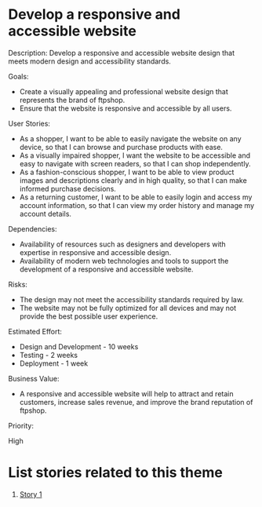 <h1>Develop a responsive and accessible website</h1>

Description: Develop a responsive and accessible website design that meets modern design and accessibility standards.

Goals: 
  * Create a visually appealing and professional website design that represents the brand of ftpshop.
  * Ensure that the website is responsive and accessible by all users.

User Stories: 
 * As a shopper, I want to be able to easily navigate the website on any device, so that I can browse and purchase products with ease.
 * As a visually impaired shopper, I want the website to be accessible and easy to navigate with screen readers, so that I can shop independently.
 * As a fashion-conscious shopper, I want to be able to view product images and descriptions clearly and in high quality, so that I can make informed purchase decisions.
 * As a returning customer, I want to be able to easily login and access my account information, so that I can view my order history and manage my account details.

Dependencies: 
 * Availability of resources such as designers and developers with expertise in responsive and accessible design.
 * Availability of modern web technologies and tools to support the development of a responsive and accessible website.

Risks: 
 * The design may not meet the accessibility standards required by law.
 * The website may not be fully optimized for all devices and may not provide the best possible user experience.

Estimated Effort:
 * Design and Development - 10 weeks
 * Testing - 2 weeks
 * Deployment - 1 week

Business Value: 
 * A responsive and accessible website will help to attract and retain customers, increase sales revenue, and improve the brand reputation of ftpshop.


Priority:

High

# List stories related to this theme
1. [Story 1](stories/story_template.md)
